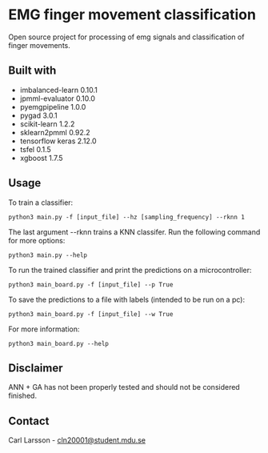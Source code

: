 # EMG finger movement classification
Open source project for processing of emg signals and classification of finger movements.

## Built with
+ imbalanced-learn 0.10.1
+ jpmml-evaluator 0.10.0
+ pyemgpipeline 1.0.0
+ pygad 3.0.1
+ scikit-learn 1.2.2
+ sklearn2pmml 0.92.2
+ tensorflow keras 2.12.0
+ tsfel 0.1.5
+ xgboost 1.7.5

## Usage
To train a classifier:
```
python3 main.py -f [input_file] --hz [sampling_frequency] --rknn 1
```
The last argument --rknn trains a KNN classifer. Run the following command for more options:
```
python3 main.py --help
```

To run the trained classifier and print the predictions on a microcontroller:
```
python3 main_board.py -f [input_file] --p True
```
To save the predictions to a file with labels (intended to be run on a pc):
```
python3 main_board.py -f [input_file] --w True
```
For more information:
```
python3 main_board.py --help
```


## Disclaimer
ANN + GA has not been properly tested and should not be considered finished.

## Contact
Carl Larsson - cln20001@student.mdu.se

<!---
command to compile for 32-bit:
sudo CC="gcc -m32" LDFLAGS="-L/lib32 -L/usr/lib32 -Lpwd/lib32 -Wl,-rpath,/lib32 -Wl,-rpath,/usr/lib32" CONFIG_SITE=config.site ./configure --build=x86_64-linux-gnu --host=i386-linux-gnu --disable-ipv6 --with-config-site=./CONFIG_SITE --with-build-python
-->
